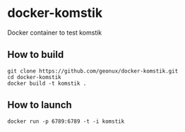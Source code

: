 # docker-komstik
Docker container to test komstik

## How to build
```
git clone https://github.com/geonux/docker-komstik.git
cd docker-komstik
docker build -t komstik .
```

## How to launch
```
docker run -p 6789:6789 -t -i komstik
```
